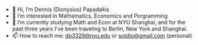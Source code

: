 - 👋 Hi, I’m Dennis (Dionysios) Papadakis
- 👀 I’m interested in Mathematics, Economics and Porgramming 
- 🌱 I’m currently studying Math and Econ at NYU Shanghai, and for the past three years I've been traveling to Berlin, New York and Shanghai.
- 📫 How to reach me: dp3329@nyu.edu or sotdio@gmail.com (personal)

<!---
diopapadakis/diopapadakis is a ✨ special ✨ repository because its `README.md` (this file) appears on your GitHub profile.
You can click the Preview link to take a look at your changes.
--->
